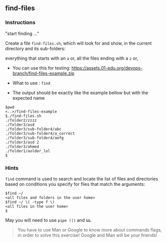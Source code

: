 ## find-files

### Instructions

"start finding ..."

Create a file `find-files.sh`, which will look for and show, in the current directory and its sub-folders:

everything that starts with an `a` or,
all the files ending with a `z` or,


- You can use this for testing: https://assets.01-edu.org/devops-branch/find-files-example.zip

- What to use : `find`

- The output should be exactly like the example bellow but with the expected name

```console
$pwd
<..>/find-files-example
$./find-files.sh
./folder2/zzzz
./folder3/asd
./folder3/sub-folder4/abc
./folder3/sub-folder4/a_correct
./folder3/sub-folder4/aefg
./folder3/asd 2
./folder3/ahmed
./folder1/aolder_lol
$
```

### Hints

`find` command is used to search and locate the list of files and directories based on conditions you specify for files that match the arguments:

```console
$find ~/
<all files and folders in the user home>
$find ~/ \( -type f \)
<all files in the user home>
$
```

May you will need to use `pipe (|)` and `&&`.

> You have to use Man or Google to know more about commands flags, in order to solve this exercise!
> Google and Man will be your friends!